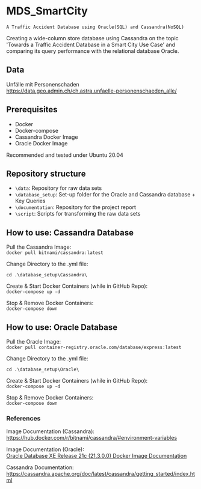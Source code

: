 # MDS_SmartCity
```
A Traffic Accident Database using Oracle(SQL) and Cassandra(NoSQL)
```
Creating a wide-column store database using Cassandra on the topic 'Towards a Traffic Accident Database in a Smart City Use Case' and comparing its query performance with the relational database Oracle.

## Data
Unfälle mit Personenschaden  
https://data.geo.admin.ch/ch.astra.unfaelle-personenschaeden_alle/ 

## Prerequisites
* Docker
* Docker-compose
* Cassandra Docker Image
* Oracle Docker Image

Recommended and tested under Ubuntu 20.04

## Repository structure
* `\data`: Repository for raw data sets
* `\database_setup`: Set-up folder for the Oracle and Cassandra database + Key Queries
* `\documentation`: Repository for the project report
* `\script`: Scripts for transforming the raw data sets

## How to use: Cassandra Database
Pull the Cassandra Image:  
``docker pull bitnami/cassandra:latest``

Change Directory to the .yml file:

``cd .\database_setup\Cassandra\``

Create & Start Docker Containers (while in GitHub Repo):  
 ``docker-compose up -d``  
 
Stop & Remove Docker Containers:  
``docker-compose down``

## How to use: Oracle Database
Pull the Oracle Image:  
``docker pull container-registry.oracle.com/database/express:latest``

Change Directory to the .yml file:

``cd .\database_setup\Oracle\``

Create & Start Docker Containers (while in GitHub Repo):  
 ``docker-compose up -d``  
 
Stop & Remove Docker Containers:  
``docker-compose down``


### References
Image Documentation (Cassandra):  
https://hub.docker.com/r/bitnami/cassandra/#environment-variables  

Image Documentation (Oracle):
<br>[Oracle Database XE Release 21c (21.3.0.0) Docker Image Documentation](https://container-registry.oracle.com/ords/f?p=113:4:3402664383330:::4:P4_REPOSITORY,AI_REPOSITORY,AI_REPOSITORY_NAME,P4_REPOSITORY_NAME,P4_EULA_ID,P4_BUSINESS_AREA_ID:803,803,Oracle%20Database%20Express%20Edition,Oracle%20Database%20Express%20Edition,1,0&cs=3Z2oBxPqe_Q_xqan1iSP7oeilIBbliC3CfDuewUsdnm0TETg9WA6gSo-3XpBZ-DvZXiPQcHI9aUBpysBJnxhrZg)

Cassandra Documentation:  
https://cassandra.apache.org/doc/latest/cassandra/getting_started/index.html  
